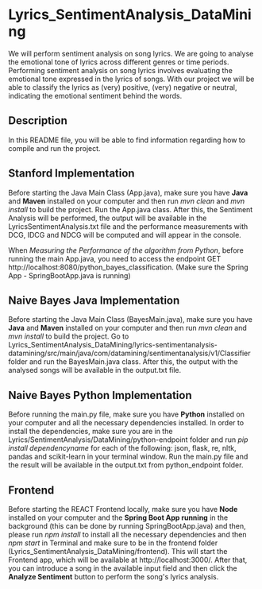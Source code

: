 # Lyrics_SentimentAnalysis_DataMining

We will perform sentiment analysis on song lyrics. We are going to analyse the emotional tone of lyrics across different genres or time periods.
Performing sentiment analysis on song lyrics involves evaluating the emotional tone expressed in the lyrics of songs. With our project we will be able to classify the lyrics as (very) positive, (very) negative or neutral, indicating the emotional sentiment behind the words.

## Description

In this README file, you will be able to find information regarding how to compile and run the project.

## Stanford Implementation

Before starting the Java Main Class (App.java), make sure you have **Java** and **Maven** installed on your computer and then run _mvn clean_ and _mvn install_ to build the project.
Run the App.java class. After this, the Sentiment Analysis will be performed, the output will be available in the LyricsSentimentAnalysis.txt file and the performance measurements with DCG, IDCG and NDCG will be computed and will appear in the console.

When _Measuring the Performance of the algorithm from Python_, before running the main App.java, you need to access the endpoint GET http://localhost:8080/python_bayes_classification. (Make sure the Spring App - SpringBootApp.java is running)

## Naive Bayes Java Implementation

Before starting the Java Main Class (BayesMain.java), make sure you have **Java** and **Maven** installed on your computer and then run _mvn clean_ and _mvn install_ to build the project.
Go to Lyrics_SentimentAnalysis_DataMining/lyrics-sentimentanalysis-datamining/src/main/java/com/datamining/sentimentanalysis/v1/Classifier folder and run the BayesMain.java class. After this, the output with the analysed songs will be available in the output.txt file.

## Naive Bayes Python Implementation

Before running the main.py file, make sure you have **Python** installed on your computer and all the necessary dependencies installed. In order to install the dependencies, make sure you are in the Lyrics/SentimentAnalysis/DataMining/python-endpoint folder and run _pip install dependencyname_ for each of the following: json, flask, re, nltk, pandas and scikit-learn in your terminal window. Run the main.py file and the result will be available in the output.txt from python_endpoint folder.

## Frontend

Before starting the REACT Frontend locally, make sure you have **Node** installed on your computer and the **Spring Boot App running** in the background (this can be done by running SpringBootApp.java) and then, please run _npm install_ to install all the necessary dependencies and then _npm start_ in Terminal and make sure to be in the frontend folder (Lyrics_SentimentAnalysis_DataMining/frontend). This will start the Frontend app, which will be available at http://localhost:3000/. After that, you can introduce a song in the available input field and then click the **Analyze Sentiment** button to perform the song's lyrics analysis.
